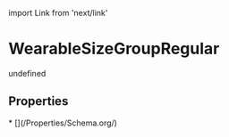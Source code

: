 import Link from 'next/link'
# WearableSizeGroupRegular

undefined

## Properties

<Grid>
* [](/Properties/Schema.org/)

</Grid>

